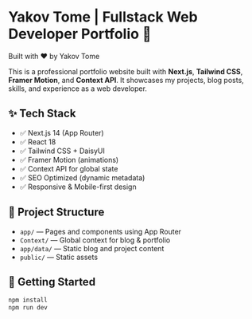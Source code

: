 # Yakov Tome | Fullstack Web Developer Portfolio 🚀

Built with ❤️ by Yakov Tome

This is a professional portfolio website built with **Next.js**, **Tailwind CSS**, **Framer Motion**, and **Context API**. It showcases my projects, blog posts, skills, and experience as a web developer.

## ✨ Tech Stack

- ✅ Next.js 14 (App Router)
- ✅ React 18
- ✅ Tailwind CSS + DaisyUI
- ✅ Framer Motion (animations)
- ✅ Context API for global state
- ✅ SEO Optimized (dynamic metadata)
- ✅ Responsive & Mobile-first design

## 📂 Project Structure

- `app/` — Pages and components using App Router
- `Context/` — Global context for blog & portfolio
- `app/data/` — Static blog and project content
- `public/` — Static assets

## 🚀 Getting Started

```bash
npm install
npm run dev
```
